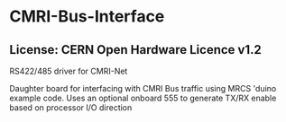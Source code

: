 # CMRI-Bus-Interface
## License: CERN Open Hardware Licence v1.2


RS422/485 driver for CMRI-Net

Daughter board for interfacing with CMRI Bus traffic using MRCS 'duino example code.
Uses an optional onboard 555 to generate TX/RX enable based on processor I/O direction



